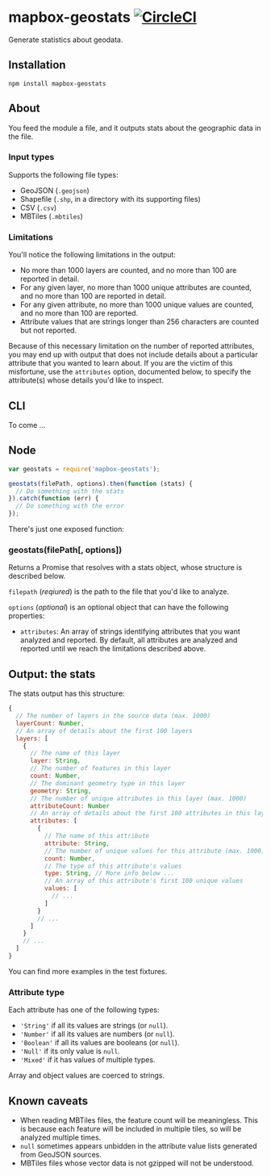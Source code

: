 # mapbox-geostats [![CircleCI](https://circleci.com/gh/mapbox/mapbox-geostats.svg?style=svg)](https://circleci.com/gh/mapbox/mapbox-geostats)

Generate statistics about geodata.

## Installation

```
npm install mapbox-geostats
```

## About

You feed the module a file, and it outputs stats about the geographic data in the file.

### Input types

Supports the following file types:

- GeoJSON (`.geojson`)
- Shapefile (`.shp`, in a directory with its supporting files)
- CSV (`.csv`)
- MBTiles (`.mbtiles`)

### Limitations

You'll notice the following limitations in the output:

- No more than 1000 layers are counted, and no more than 100 are reported in detail.
- For any given layer, no more than 1000 unique attributes are counted, and no more than 100 are reported in detail.
- For any given attribute, no more than 1000 unique values are counted, and no more than 100 are reported.
- Attribute values that are strings longer than 256 characters are counted but not reported.

Because of this necessary limitation on the number of reported attributes, you may end up with output that does not include details about a particular attribute that you wanted to learn about. If you are the victim of this misfortune, use the `attributes` option, documented below, to specify the attribute(s) whose details you'd like to inspect.

## CLI

To come ...

## Node

```js
var geostats = require('mapbox-geostats');

geostats(filePath, options).then(function (stats) {
  // Do something with the stats
}).catch(function (err) {
  // Do something with the error
});
```

There's just one exposed function:

### geostats(filePath[, options])

Returns a Promise that resolves with a stats object, whose structure is described below.

`filepath` (*reqiured*) is the path to the file that you'd like to analyze.

`options` (*optional*) is an optional object that can have the following properties:

- `attributes`: An array of strings identifying attributes that you want analyzed and reported. By default, all attributes are analyzed and reported until we reach the limitations described above.

## Output: the stats

The stats output has this structure:

```js
{  
  // The number of layers in the source data (max. 1000)
  layerCount: Number,
  // An array of details about the first 100 layers
  layers: [
    {
      // The name of this layer
      layer: String,
      // The number of features in this layer
      count: Number,
      // The dominant geometry type in this layer
      geometry: String,
      // The number of unique attributes in this layer (max. 1000)
      attributeCount: Number
      // An array of details about the first 100 attributes in this layer
      attributes: [
        {
          // The name of this attribute
          attribute: String,
          // The number of unique values for this attribute (max. 1000)
          count: Number,
          // The type of this attribute's values
          type: String, // More info below ...
          // An array of this attribute's first 100 unique values
          values: [
            // ...
          ]
        }
        // ...
      ]
    }
    // ...
  ]
}
```

You can find more examples in the test fixtures.

### Attribute type

Each attribute has one of the following types:

- `'String'` if all its values are strings (or `null`).
- `'Number'` if all its values are numbers (or `null`).
- `'Boolean'` if all its values are booleans (or `null`).
- `'Null'` if its only value is `null`.
- `'Mixed'` if it has values of multiple types.

Array and object values are coerced to strings.

## Known caveats

- When reading MBTiles files, the feature count will be meaningless. This is because each feature will be included in multiple tiles, so will be analyzed multiple times.
- `null` sometimes appears unbidden in the attribute value lists generated from GeoJSON sources.
- MBTiles files whose vector data is not gzipped will not be understood.
